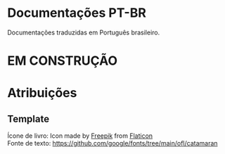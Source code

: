 # Documentações PT-BR
Documentações traduzidas em Português brasileiro.

# **EM CONSTRUÇÃO**

# Atribuições

## Template
Ícone de livro: Icon made by [Freepik](https://www.freepik.com) from [Flaticon](https://www.flaticon.com/)  
Fonte de texto: https://github.com/google/fonts/tree/main/ofl/catamaran

